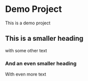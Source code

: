 # Demo Project

This is a demo project

## This is a smaller heading
with some other text

### And an even smaller heading

With even more text
